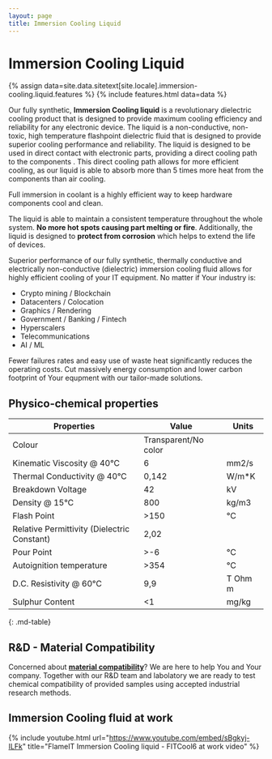 ```yaml
---
layout: page
title: Immersion Cooling Liquid
---
```

# Immersion Cooling Liquid

{% assign data=site.data.sitetext[site.locale].immersion-cooling.liquid.features %}
{% include features.html data=data %}

Our fully synthetic, **Immersion Cooling liquid** is a revolutionary dielectric cooling product that is designed to provide maximum cooling efficiency and reliability for any electronic device. The liquid is a non-conductive, non-toxic, high temperature flashpoint dielectric fluid that is designed to provide superior cooling performance and reliability. The liquid is designed to be used in direct contact with electronic parts, providing a direct cooling path to the components . This direct cooling path allows for more efficient cooling, as our liquid is able to absorb more than 5 times more heat from the components than air cooling.

Full immersion in coolant is a highly efficient way to keep hardware components cool and clean.

The liquid is able to maintain a consistent temperature throughout the whole system. **No more hot spots causing part melting or fire**.  Additionally, the liquid is designed to **protect from corrosion** which helps to extend the life of devices.

Superior performance of our fully synthetic, thermally conductive and electrically non-conductive (dielectric) immersion cooling fluid allows for highly efficient cooling of your IT equipment. No matter if Your industry is:

* Crypto mining / Blockchain
* Datacenters / Colocation
* Graphics / Rendering
* Government / Banking / Fintech
* Hyperscalers
* Telecommunications
* AI / ML

 Fewer failures rates and easy use of waste heat significantly reduces the operating costs. Cut massively energy consumption and lower carbon footprint of Your  equpment with our tailor-made solutions.

## Physico-chemical properties

|Properties                                 |Value                |Units       |
--------------------------------------------|---------------------|------------|
|Colour                                     |Transparent/No color |            |
|Kinematic Viscosity @ 40°C                 |6                    |mm2/s       |
|Thermal Conductivity @ 40°C                |0,142                |W/m*K       |
|Breakdown Voltage                          |42                   |kV          |
|Density @ 15°C                             |800                  |kg/m3       |
|Flash Point                                |>150                 |°C          |
|Relative Permittivity (Dielectric Constant)|2,02                 |            |
|Pour Point                                 |>-6                  |°C          |
|Autoignition temperature                   |>354                 |°C          |
|D.C. Resistivity @ 60°C                    |9,9                  |T Ohm m     |
|Sulphur Content                            |<1                   |mg/kg       |
{: .md-table}

## R&D - Material Compatibility

Concerned about **[material compatibility](/immersion-cooling/material-compatibility)**? We are here to help You and Your company. Together with our R&D team and labolatory we are ready to test chemical compatibility of provided samples using accepted industrial research methods.

## Immersion Cooling fluid at work

{% include youtube.html url="https://www.youtube.com/embed/sBgkyj-ILFk" title="FlameIT Immersion Cooling liquid - FITCool6 at work video"  %}
